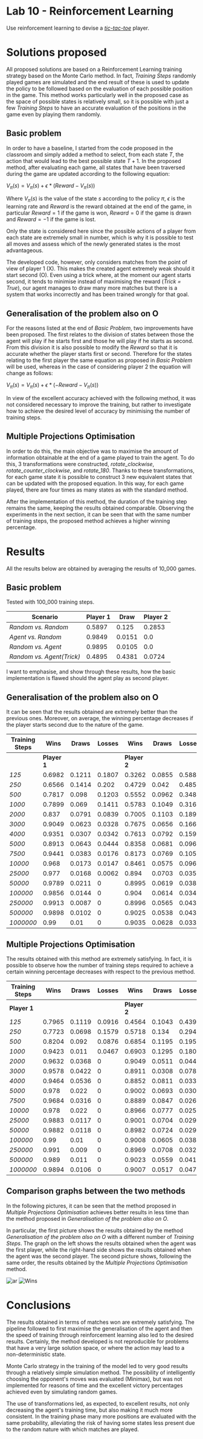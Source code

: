 # Lab 10 - Reinforcement Learning 

Use reinforcement learning to devise a [*tic-tac-toe*](https://en.wikipedia.org/wiki/Tic-tac-toe) player.

# Solutions proposed

All proposed solutions are based on a Reinforcement Learning training strategy based on the Monte Carlo method. In fact, *Training Steps* randomly played games are simulated and the end result of these is used to update the policy to be followed based on the evaluation of each possible position in the game. This method works particularly well in the proposed case as the space of possible states is relatively small, so it is possible with just a few *Training Steps* to have an accurate evaluation of the positions in the game even by playing them randomly.

## Basic problem 

In order to have a baseline, I started from the code proposed in the classroom and simply added a method to select, from each state $T$, the action that would lead to the best possible state $T+1$. In the proposed method, after evaluating each game, all states that have been traversed during the game are updated according to the following equation:

$V_{\pi}(s) = V_{\pi}(s) + \epsilon * (Reward - V_{\pi}(s))$

Where $V_{\pi}(s)$ is the value of the state $s$ according to the policy $\pi$, $\epsilon$ is the learning rate and $Reward$ is the reward obtained at the end of the game, in particular $Reward = 1$ if the game is won, $Reward = 0$ if the game is drawn and $Reward = -1$ if the game is lost.

Only the state is considered here since the possible actions of a player from each state are extremely small in number, which is why it is possible to test all moves and assess which of the newly generated states is the most advantageous. 

The developed code, however, only considers matches from the point of view of player 1 (X). This makes the created agent extremely weak should it start second (O). Even using a trick where, at the moment our agent starts second, it tends to minimise instead of maximising the reward (*Trick = True*), our agent manages to draw many more matches but there is a system that works incorrectly and has been trained wrongly for that goal.

## Generalisation of the problem also on O 

For the reasons listed at the end of *Basic Problem*, two improvements have been proposed. The first relates to the division of states between those the agent will play if he starts first and those he will play if he starts as second. From this division it is also possible to modify the $Reward$ so that it is accurate whether the player starts first or second. Therefore for the states relating to the first player the same equation as proposed in *Basic Problem* will be used, whereas in the case of considering player 2 the equation will change as follows:

$V_{\pi}(s) = V_{\pi}(s) + \epsilon * (-Reward - V_{\pi}(s))$

In view of the excellent accuracy achieved with the following method, it was not considered necessary to improve the training, but rather to investigate how to achieve the desired level of accuracy by minimising the number of training steps.

## Multiple Projections Optimisation 

In order to do this, the main objective was to maximise the amount of information obtainable at the end of a game played to train the agent. To do this, 3 transformations were constructed, *rotate_clockwise*, *rotate_counter_clockwise*, and *rotate_180*. Thanks to these transformations, for each game state it is possible to construct 3 new equivalent states that can be updated with the proposed equation. In this way, for each game played, there are four times as many states as with the standard method. 

After the implementation of this method, the duration of the training step remains the same, keeping the results obtained comparable. Observing the experiments in the next section, it can be seen that with the same number of training steps, the proposed method achieves a higher winning percentage.


# Results

All the results below are obtained by averaging the results of 10_000 games. 

## Basic problem 

Tested with 100_000 training steps.

| Scenario               | Player 1 | Draw   | Player 2 |
|--------------------------|------------|----------|------------|
| *Random vs. Random*      | 0.5897     | 0.125    | 0.2853     |
| *Agent vs. Random*       | 0.9849     | 0.0151   | 0.0        |
| *Random vs. Agent*       | 0.9895     | 0.0105   | 0.0        |
| *Random vs. Agent(Trick)*| 0.4895     | 0.4381   | 0.0724     |


I want to emphasise, and show through these results, how the basic implementation is flawed should the agent play as second player.

## Generalisation of the problem also on O

It can be seen that the results obtained are extremely better than the previous ones. Moreover, on average, the winning percentage decreases if the player starts second due to the nature of the game.

| Training Steps | Wins   | Draws  | Losses | Wins   | Draws  | Losses |
|-------------------|----------|----------|----------|----------|----------|----------|
|  | **Player 1**   |   |  | **Player 2**   |   |  |
| *125*             | 0.6982   | 0.1211   | 0.1807   | 0.3262   | 0.0855   | 0.5883   |
| *250*             | 0.6566   | 0.1414   | 0.202    | 0.4729   | 0.042    | 0.4851   |
| *500*             | 0.7817   | 0.098    | 0.1203   | 0.5552   | 0.0962   | 0.3486   |
| *1000*            | 0.7899   | 0.069    | 0.1411   | 0.5783   | 0.1049   | 0.3168   |
| *2000*            | 0.837    | 0.0791   | 0.0839   | 0.7005   | 0.1103   | 0.1892   |
| *3000*            | 0.9049   | 0.0623   | 0.0328   | 0.7675   | 0.0656   | 0.1669   |
| *4000*            | 0.9351   | 0.0307   | 0.0342   | 0.7613   | 0.0792   | 0.1595   |
| *5000*            | 0.8913   | 0.0643   | 0.0444   | 0.8358   | 0.0681   | 0.0961   |
| *7500*            | 0.9441   | 0.0383   | 0.0176   | 0.8173   | 0.0769   | 0.1058   |
| *10000*           | 0.968    | 0.0173   | 0.0147   | 0.8461   | 0.0575   | 0.0964   |
| *25000*           | 0.977    | 0.0168   | 0.0062   | 0.894    | 0.0703   | 0.0357   |
| *50000*           | 0.9789   | 0.0211   | 0        | 0.8995   | 0.0619   | 0.0386   |
| *100000*          | 0.9856   | 0.0144   | 0        | 0.904    | 0.0614   | 0.0346   |
| *250000*          | 0.9913   | 0.0087   | 0        | 0.8996   | 0.0565   | 0.0439   |
| *500000*          | 0.9898   | 0.0102   | 0        | 0.9025   | 0.0538   | 0.0437   |
| *1000000*         | 0.99     | 0.01     | 0        | 0.9035   | 0.0628   | 0.0337   |





## Multiple Projections Optimisation 

The results obtained with this method are extremely satisfying. In fact, it is possible to observe how the number of training steps required to achieve a certain winning percentage decreases with respect to the previous method.

|Training Steps|Wins|Draws|Losses|Wins|Draws|Losses|
|---|---|---|---|---|---|---|
|**Player 1**| | | |**Player 2**| | |
|*125*|0.7965|0.1119|0.0916|0.4564|0.1043|0.4393|
|*250*|0.7723|0.0698|0.1579|0.5718|0.134|0.2942|
|*500*|0.8204|0.092|0.0876|0.6854|0.1195|0.1951|
|*1000*|0.9423|0.011|0.0467|0.6903|0.1295|0.1802|
|*2000*|0.9632|0.0368|0|0.9049|0.0511|0.044|
|*3000*|0.9578|0.0422|0|0.8911|0.0308|0.0781|
|*4000*|0.9464|0.0536|0|0.8852|0.0811|0.0337|
|*5000*|0.978|0.022|0|0.9002|0.0693|0.0305|
|*7500*|0.9684|0.0316|0|0.8889|0.0847|0.0264|
|*10000*|0.978|0.022|0|0.8966|0.0777|0.0257|
|*25000*|0.9883|0.0117|0|0.9001|0.0704|0.0295|
|*50000*|0.9882|0.0118|0|0.8982|0.0724|0.0294|
|*100000*|0.99|0.01|0|0.9008|0.0605|0.0387|
|*250000*|0.991|0.009|0|0.8969|0.0708|0.0323|
|*500000*|0.989|0.011|0|0.9023|0.0559|0.0418|
|*1000000*|0.9894|0.0106|0|0.9007|0.0517|0.0476|


## Comparison graphs between the two methods

In the following pictures, it can be seen that the method proposed in *Multiple Projections Optimisation* achieves better results in less time than the method proposed in *Generalisation of the problem also on O*.

In particular, the first picture shows the results obtained by the method *Generalisation of the problem also on O* with a different number of *Training Steps*. The graph on the left shows the results obtained when the agent was the first player, while the right-hand side shows the results obtained when the agent was the second player. The second picture shows, following the same order, the results obtained by the *Multiple Projections Optimisation* method.

![ar](./images/ar+ra.png "Generalisation of the problem also on O results") ![Wins](./images/armt+ramt.png "Multiple Projections Optimisation results")

# Conclusions
The results obtained in terms of matches won are extremely satisfying. The pipeline followed to first maximise the generalisation of the agent and then the speed of training through reinforcement learning also led to the desired results. Certainly, the method developed is not reproducible for problems that have a very large solution space, or where the action may lead to a non-deterministic state.  

Monte Carlo strategy in the training of the model led to very good results through a relatively simple simulation method. The possibility of intelligently choosing the opponent's moves was evaluated (Minimax), but was not implemented for reasons of time and the excellent victory percentages achieved even by simulating random games. 

The use of transformations led, as expected, to excellent results, not only decreasing the agent's training time, but also making it much more consistent. In the training phase many more positions are evaluated with the same probability, alleviating the risk of having some states less present due to the random nature with which matches are played.